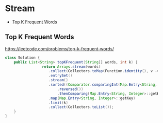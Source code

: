 # Stream

+ [Top K Frequent Words](#top-k-frequent-words)
<!---->

## Top K Frequent Words

https://leetcode.com/problems/top-k-frequent-words/

```java
class Solution {
    public List<String> topKFrequent(String[] words, int k) {
                 return Arrays.stream(words)
                    .collect(Collectors.toMap(Function.identity(), v -> 1, Integer::sum))
					.entrySet()
                    .stream()
                    .sorted((Comparator.comparingInt(Map.Entry<String, Integer>::getValue)
						.reversed())
						.thenComparing(Map.Entry<String, Integer>::getKey))
                    .map(Map.Entry<String, Integer>::getKey)
                    .limit(k)
                    .collect(Collectors.toList());   
    }
}
```
